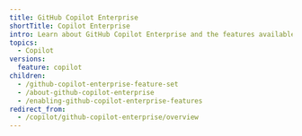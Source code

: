 ```yaml
---
title: GitHub Copilot Enterprise
shortTitle: Copilot Enterprise
intro: Learn about GitHub Copilot Enterprise and the features available with it.
topics:
  - Copilot
versions:
  feature: copilot
children:
  - /github-copilot-enterprise-feature-set
  - /about-github-copilot-enterprise
  - /enabling-github-copilot-enterprise-features
redirect_from:
  - /copilot/github-copilot-enterprise/overview
---
```

